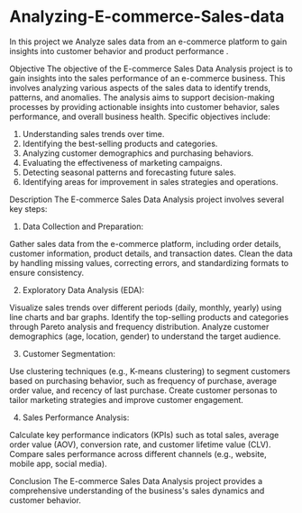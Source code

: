 # Analyzing-E-commerce-Sales-data
In this project we Analyze sales data from an e-commerce platform to gain insights into customer behavior and product performance .

Objective
The objective of the E-commerce Sales Data Analysis project is to gain insights into the sales performance of an e-commerce business. This involves analyzing various aspects of the sales data to identify trends, patterns, and anomalies. The analysis aims to support decision-making processes by providing actionable insights into customer behavior, sales performance, and overall business health. Specific objectives include:

1. Understanding sales trends over time.
2. Identifying the best-selling products and categories.
3. Analyzing customer demographics and purchasing behaviors.
4. Evaluating the effectiveness of marketing campaigns.
5. Detecting seasonal patterns and forecasting future sales.
6. Identifying areas for improvement in sales strategies and operations.


Description
The E-commerce Sales Data Analysis project involves several key steps:

1. Data Collection and Preparation:

Gather sales data from the e-commerce platform, including order details, customer information, product details, and transaction dates.
Clean the data by handling missing values, correcting errors, and standardizing formats to ensure consistency.

2. Exploratory Data Analysis (EDA):

Visualize sales trends over different periods (daily, monthly, yearly) using line charts and bar graphs.
Identify the top-selling products and categories through Pareto analysis and frequency distribution.
Analyze customer demographics (age, location, gender) to understand the target audience.

3. Customer Segmentation:

Use clustering techniques (e.g., K-means clustering) to segment customers based on purchasing behavior, such as frequency of purchase, average order value, and recency of last purchase.
Create customer personas to tailor marketing strategies and improve customer engagement.

4. Sales Performance Analysis:

Calculate key performance indicators (KPIs) such as total sales, average order value (AOV), conversion rate, and customer lifetime value (CLV).
Compare sales performance across different channels (e.g., website, mobile app, social media).

Conclusion
The E-commerce Sales Data Analysis project provides a comprehensive understanding of the business's sales dynamics and customer behavior. 

